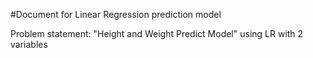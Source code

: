 #Document for Linear Regression prediction model

Problem statement: "Height and Weight Predict Model" using LR with 2 variables
